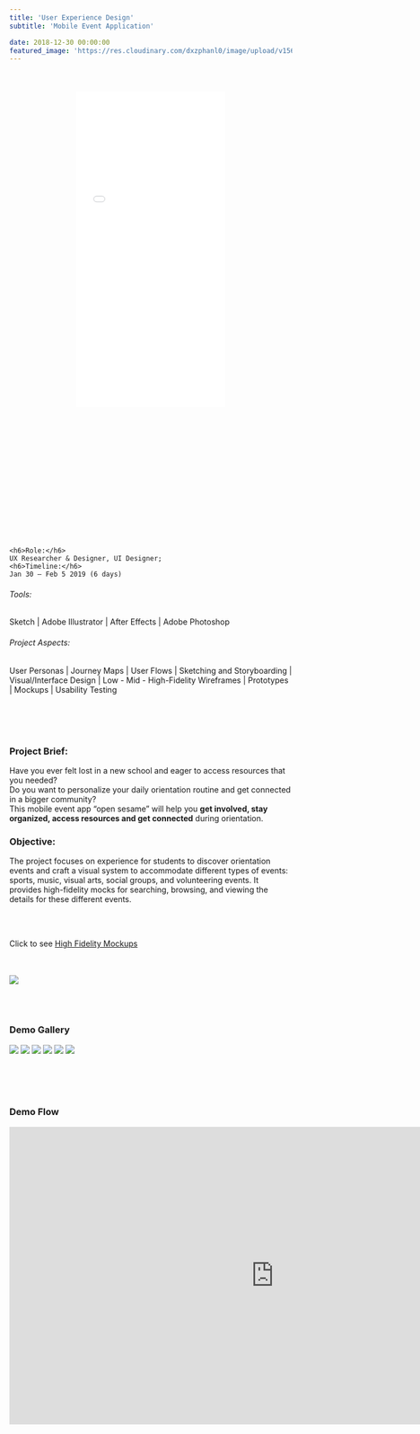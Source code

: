 ```yaml
---
title: 'User Experience Design'
subtitle: 'Mobile Event Application'

date: 2018-12-30 00:00:00
featured_image: 'https://res.cloudinary.com/dxzphanl0/image/upload/v1560096531/27.jpg'
---
```



<div class='mockup' style="
    transform: scale(0.6);
    text-align:center;margin-top:-150px;
"><iframe width="442" height="935" src="//invis.io/U2SB3FWBH8R" frameborder="0" allowfullscreen></iframe></div>

<br><br>
<div class="row fit">
  <div class="col-sm-3 col-xs-12">
 
    <h6>Role:</h6>
    UX Researcher & Designer, UI Designer; 
    <h6>Timeline:</h6>
    Jan 30 – Feb 5 2019 (6 days)
  
  </div>
  <div class="col-sm-9 col-xs-12">
    <!-- second column starts from here -->
    <h6>Tools:</h6>
    Sketch | Adobe Illustrator | After Effects | Adobe Photoshop 
    <h6>Project Aspects:</h6> 
    User Personas | Journey Maps | User Flows | Sketching and Storyboarding | Visual/Interface Design | Low - Mid - High-Fidelity Wireframes | Prototypes | Mockups | Usability Testing 
    <!-- second column ends here -->
  </div>
</div> 
<br><br><br><br>


### Project Brief:

  Have you ever felt lost in a new school and eager to access resources that you needed? <br>
  Do you want to personalize your daily orientation routine and get connected in a bigger community? <br>
  This mobile event app “open sesame” will help you **get involved, stay organized, access resources and get connected** during orientation. 
  
  
### Objective:

  The project focuses on experience for students to discover orientation events and craft a visual system to accommodate different types of events: sports, music, visual arts, social groups, and volunteering events. It provides high-fidelity mocks for searching, browsing, and viewing the details for these different events.

<br><br>

Click to see [High Fidelity Mockups](https://sketch.cloud/s/VdebA) 

<br><br>
![](/images/goog/40.jpg)

<br>
<br>

### Demo Gallery

<div class="gallery" data-columns="3">
	<img src="/images/goog/1.jpg">
	<img src="/images/goog/2.jpg">
	<img src="/images/goog/3.jpg">
	<img src="/images/goog/4.jpg">
	<img src="/images/goog/5.jpg">
	<img src="/images/goog/6.jpg">
</div>
<br><br><br><br>

### Demo Flow

<iframe width="942" height="530" src="https://www.youtube.com/embed/nVk2QS2wxFQ" frameborder="0" allow="accelerometer; autoplay; encrypted-media; gyroscope; picture-in-picture" allowfullscreen></iframe>

